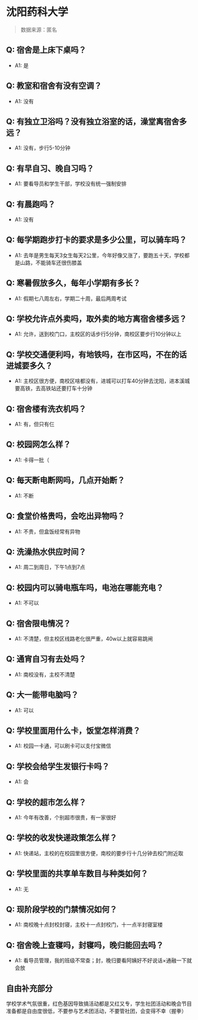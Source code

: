 # 沈阳药科大学

> 数据来源：匿名

## Q: 宿舍是上床下桌吗？

- A1: 是

## Q: 教室和宿舍有没有空调？

- A1: 没有

## Q: 有独立卫浴吗？没有独立浴室的话，澡堂离宿舍多远？

- A1: 没有，步行5-10分钟

## Q: 有早自习、晚自习吗？

- A1: 要看导员和学生干部，学校没有统一强制安排

## Q: 有晨跑吗？

- A1: 没有

## Q: 每学期跑步打卡的要求是多少公里，可以骑车吗？

- A1: 去年是男生每天3女生每天2公里，今年好像又涨了，要跑五十天，学校都是山路，不能骑车还很伤膝盖

## Q: 寒暑假放多久，每年小学期有多长？

- A1: 假期七八周左右，学期二十周，最后两周考试

## Q: 学校允许点外卖吗，取外卖的地方离宿舍楼多远？

- A1: 允许，送到校门口，主校区的话步行5分钟，南校区要步行10分钟以上

## Q: 学校交通便利吗，有地铁吗，在市区吗，不在的话进城要多久？

- A1: 主校区很方便，南校区啥都没有，进城可以打车40分钟去沈阳，进本溪城要高铁，去高铁站还要打车十分钟

## Q: 宿舍楼有洗衣机吗？

- A1: 有，但只有仨

## Q: 校园网怎么样？

- A1: 卡得一批（

## Q: 每天断电断网吗，几点开始断？

- A1: 不断

## Q: 食堂价格贵吗，会吃出异物吗？

- A1: 不贵，但盒饭经常有异物

## Q: 洗澡热水供应时间？

- A1: 周二到周日，下午1点到7点

## Q: 校园内可以骑电瓶车吗，电池在哪能充电？

- A1: 不可以

## Q: 宿舍限电情况？

- A1: 不清楚，但主校区线路老化很严重，40w以上就容易跳闸

## Q: 通宵自习有去处吗？

- A1: 南校没有，主校不清楚

## Q: 大一能带电脑吗？

- A1: 可以

## Q: 学校里面用什么卡，饭堂怎样消费？

- A1: 校园一卡通，可以刷卡可以支付宝微信

## Q: 学校会给学生发银行卡吗？

- A1: 会

## Q: 学校的超市怎么样？

- A1: 今年有改善，个别超市很贵，有一家很好

## Q: 学校的收发快递政策怎么样？

- A1: 快递站，主校的在校园里很方便，南校的要步行十几分钟去校门附近取

## Q: 学校里面的共享单车数目与种类如何？

- A1: 无

## Q: 现阶段学校的门禁情况如何？

- A1: 南校晚十点封校封寝，主校十一点封校门，十一点半封寝室楼

## Q: 宿舍晚上查寝吗，封寝吗，晚归能回去吗？

- A1: 看导员管理，我的班级不常查；封，晚归要看阿姨好不好说话×通融一下就会放

## 自由补充部分

学校学术气氛很重，红色基因导致搞活动都是又红又专，学生社团活动和晚会节目准备都是自由度很低，不要参与艺术团活动，不要管社团，会变得不幸（握拳）